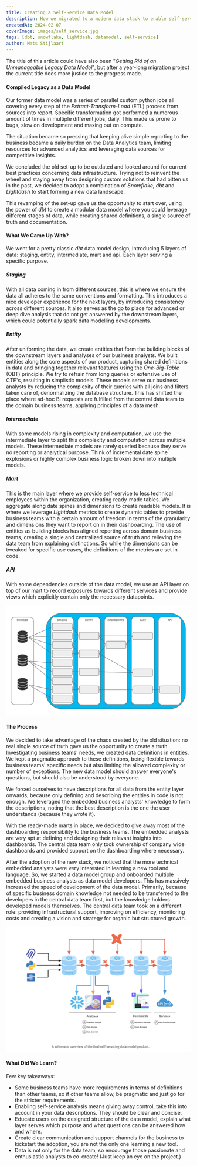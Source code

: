 ```yaml
---
title: Creating a Self-Service Data Model
description: How we migrated to a modern data stack to enable self-servicing across the business
createdAt: 2024-02-07
coverImage: images/self_service.jpg
tags: [dbt, snowflake, lightdash, datamodel, self-service]
author: Mats Stijlaart
---
```


The title of this article could have also been "*Getting Rid of an Unmanageable Legacy Data Model*", but after a year-long migration project the current title does more justice to the progress made. 

#### Compiled Legacy as a Data Model

Our former data model was a series of parallel custom python jobs all covering every step of the *Extract-Transform-Load* (ETL) process from sources into report. Specific transformation got performed a numerous amount of times in multiple different jobs, daily. This made us prone to bugs, slow on development and maxing out on compute. 

The situation became so pressing that keeping alive simple reporting to the business became a daily burden on the Data Analytics team, limiting resources for advanced analytics and leveraging data sources for competitive insights.

We concluded the old set-up to be outdated and looked around for current best practices concerning data infrastructure. Trying not to reinvent the wheel and staying away from designing custom solutions that had bitten us in the past, we decided to adopt a combination of *Snowflake*, *dbt* and *Lightdash* to start forming a new data landscape.

This revamping of the set-up gave us the opportunity to start over, using the power of *dbt* to create a modular data model where you could leverage different stages of data, while creating shared definitions, a single source of truth and documentation.

#### What We Came Up With?

We went for a pretty classic *dbt* data model design, introducing 5 layers of data: staging, entity, intermediate, mart and api. Each layer serving a specific purpose.

##### Staging

With all data coming in from different sources, this is where we ensure the data all adheres to the same conventions and formatting. This introduces a nice developer experience for the next layers, by introducing consistency across different sources. It also serves as the go to place for advanced or deep dive analysis that do not get answered by the downstream layers, which could potentially spark data modelling developments.

##### Entity

After uniforming the data, we create entities that form the building blocks of the downstream layers and analyses of our business analysts. We built entities along the core aspects of our product, capturing shared definitions in data and bringing together relevant features using the *One-Big-Table* (OBT) principle. We try to refrain from long queries or extensive use of CTE's, resulting in simplistic models. These models serve our business analysts by reducing the complexity of their queries with all joins and filters taken care of, denormalizing the database structure. This has shifted the place where ad-hoc BI requests are fulfilled from the central data team to the domain business teams, applying principles of a data mesh.

##### Intermediate

With some models rising in complexity and computation, we use the intermediate layer to split this complexity and computation across multiple models. These intermediate models are rarely queried because they serve no reporting or analytical purpose. Think of incremental date spine explosions or highly complex business logic broken down into multiple models.

##### Mart

This is the main layer where we provide self-service to less technical employees within the organization, creating ready-made tables. We aggregate along date spines and dimensions to create readable models. It is where we leverage *Lightdash* metrics to create dynamic tables to provide business teams with a certain amount of freedom in terms of the granularity and dimensions they want to report on in their dashboarding. The use of entities as building blocks has aligned reporting across domain business teams, creating a single and centralized source of truth and relieving the data team from explaining distinctions. So while the dimensions can be tweaked for specific use cases, the definitions of the metrics are set in code.

##### API

With some dependencies outside of the data model, we use an API layer on top of our mart to record exposures towards different services and provide views which explicitly contain only the necessary datapoints.

![A schematic overview of the data model structure](/images/schematic_data_layers.jpg "A schematic overview of the data model structure")

#### The Process

We decided to take advantage of the chaos created by the old situation: no real single source of truth gave us the opportunity to create a truth. Investigating business teams' needs, we created data definitions in entities. We kept a pragmatic approach to these definitions, being flexible towards business teams' specific needs but also limiting the allowed complexity or number of exceptions. The new data model should answer everyone's questions, but should also be understood by everyone.

We forced ourselves to have descriptions for all data from the entity layer onwards, because only defining and describing the entities in code is not enough. We leveraged the embedded business analysts' knowledge to form the descriptions, noting that the best description is the one the user understands (because they wrote it).

With the ready-made marts in place, we decided to give away most of the dashboarding responsibility to the business teams. The embedded analysts are very apt at defining and designing their relevant insights into dashboards. The central data team only took ownership of company wide dashboards and provided support on the dashboarding where necessary.

After the adoption of the new stack, we noticed that the more technical embedded analysts were very interested in learning a new tool and language. So, we started a data model group and onboarded multiple embedded business analysts as data model developers. This has massively increased the speed of development of the data model. Primarily, because of specific business domain knowledge not needed to be transferred to the developers in the central data team first, but the knowledge holders developed models themselves. The central data team took on a different role: providing infrastructural support, improving on efficiency, monitoring costs and creating a vision and strategy for organic but structured growth.

![A schematic overview of the final self-servicing data model product](/images/schematic_data_product.jpg "A schematic overview of the final self-servicing data model product")

#### What Did We Learn?

Few key takeaways:

- Some business teams have more requirements in terms of definitions than other teams, so if other teams allow, be pragmatic and just go for the stricter requirements.
- Enabling self-service analysis means giving away control, take this into account in your data descriptions. They should be clear and concise.
- Educate users on the designed structure of the data model, explain what layer serves which purpose and what questions can be answered how and where.
- Create clear communication and support channels for the business to kickstart the adoption, you are not the only one learning a new tool.
- Data is not only for the data team, so encourage those passionate and enthusiastic analysts to co-create! (Just keep an eye on the project.) 